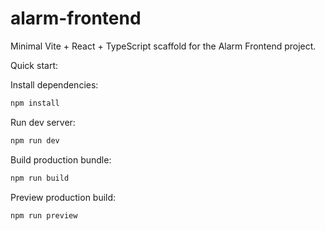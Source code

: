 # alarm-frontend

Minimal Vite + React + TypeScript scaffold for the Alarm Frontend project.

Quick start:

Install dependencies:

```bash
npm install
```

Run dev server:

```bash
npm run dev
```

Build production bundle:

```bash
npm run build
```

Preview production build:

```bash
npm run preview
```
